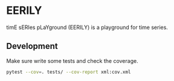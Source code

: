 # EERILY

timE sERIes pLaYground (EERILY) is a playground for time series.


## Development

Make sure write some tests and check the coverage.

```bash
pytest --cov=. tests/ --cov-report xml:cov.xml
```
